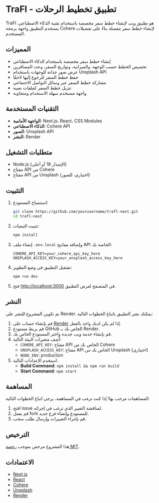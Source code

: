# TraFl - تطبيق تخطيط الرحلات

TraFl هو تطبيق ويب لإنشاء خطط سفر مخصصة باستخدام تقنية الذكاء الاصطناعي. يستخدم التطبيق واجهة برمجة Cohere لإنشاء خطط سفر مفصلة بناءً على تفضيلات المستخدم.

## المميزات

- إنشاء خطط سفر مخصصة باستخدام الذكاء الاصطناعي
- تخصيص الخطط حسب الوجهة، والميزانية، وتواريخ السفر، وعدد المسافرين
- عرض صور جذابة للوجهات باستخدام Unsplash API
- حفظ خطط السفر للرجوع إليها لاحقًا
- مشاركة خطط السفر عبر وسائل التواصل الاجتماعي
- تنزيل خطط السفر كملفات نصية
- واجهة مستخدم سهلة الاستخدام ومتجاوبة

## التقنيات المستخدمة

- **الواجهة الأمامية**: Next.js، React، CSS Modules
- **الذكاء الاصطناعي**: Cohere API
- **الصور**: Unsplash API
- **النشر**: Render

## متطلبات التشغيل

- Node.js (الإصدار 18 أو أعلى)
- مفتاح API من Cohere
- مفتاح API من Unsplash (اختياري، للصور)

## التثبيت

1. استنساخ المستودع:
   ```bash
   git clone https://github.com/yourusername/trafl-next.git
   cd trafl-next
   ```

2. تثبيت التبعيات:
   ```bash
   npm install
   ```

3. إنشاء ملف `.env.local` وإضافة مفاتيح API الخاصة بك:
   ```
   COHERE_API_KEY=your_cohere_api_key_here
   UNSPLASH_ACCESS_KEY=your_unsplash_access_key_here
   ```

4. تشغيل التطبيق في وضع التطوير:
   ```bash
   npm run dev
   ```

5. فتح [http://localhost:3000](http://localhost:3000) في المتصفح لعرض التطبيق.

## النشر

تم تكوين المشروع للنشر على Render. يمكنك نشر التطبيق باتباع الخطوات التالية:

1. قم بإنشاء حساب على [Render](https://render.com) إذا لم يكن لديك واحد بالفعل.
2. قم بربط مستودع GitHub الخاص بك بـ Render.
3. قم بإنشاء خدمة ويب جديدة واختر المستودع الخاص بك.
4. أضف متغيرات البيئة التالية:
   - `COHERE_API_KEY`: مفتاح API الخاص بك من Cohere
   - `UNSPLASH_ACCESS_KEY`: مفتاح API الخاص بك من Unsplash (اختياري)
   - `NODE_ENV`: production
5. استخدم الإعدادات التالية:
   - **Build Command**: `npm install && npm run build`
   - **Start Command**: `npm start`

## المساهمة

المساهمات مرحب بها! إذا كنت ترغب في المساهمة، يرجى اتباع الخطوات التالية:

1. افتح issue لمناقشة التغيير الذي ترغب في إجرائه.
2. قم بعمل fork للمستودع وإنشاء فرع جديد.
3. قم بإجراء التغييرات وإرسال طلب سحب.

## الترخيص

هذا المشروع مرخص بموجب [رخصة MIT](LICENSE).

## الاعتمادات

- [Next.js](https://nextjs.org/)
- [React](https://reactjs.org/)
- [Cohere](https://cohere.com/)
- [Unsplash](https://unsplash.com/)
- [Render](https://render.com/)
